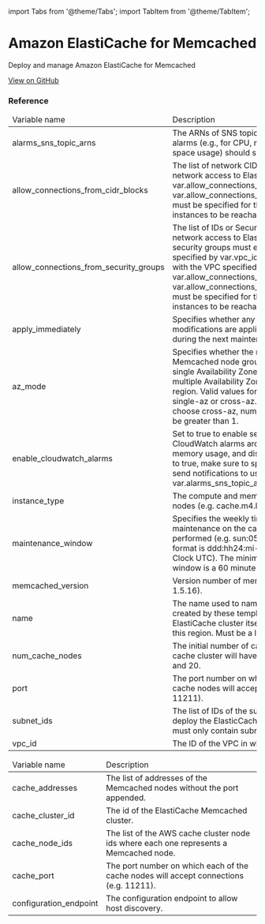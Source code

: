 import Tabs from '@theme/Tabs';
import TabItem from '@theme/TabItem';

# Amazon ElastiCache for Memcached

Deploy and manage Amazon ElastiCache for Memcached

<a href="https://github.com/gruntwork-io/terraform-aws-service-catalog/tree/master/modules/data-stores/memcached" class="link-button">View on GitHub</a>

### Reference 
              
<Tabs>
  <TabItem value="inputs" label="Inputs" default>
    <table>
        <thead>
            <tr>
                <td>Variable name</td>
                <td>Description</td>
            </tr>
        </thead>
        <tbody>
            <tr>
        <td>alarms_sns_topic_arns</td>
        <td>The ARNs of SNS topics where CloudWatch alarms (e.g., for CPU, memory, and disk space usage) should send notifications.</td>
    </tr><tr>
        <td>allow_connections_from_cidr_blocks</td>
        <td>The list of network CIDR blocks to allow network access to ElastiCache from. One of var.allow_connections_from_cidr_blocks or var.allow_connections_from_security_groups must be specified for the ElastiCache instances to be reachable.</td>
    </tr><tr>
        <td>allow_connections_from_security_groups</td>
        <td>The list of IDs or Security Groups to allow network access to ElastiCache from. All security groups must either be in the VPC specified by var.vpc_id, or a peered VPC with the VPC specified by var.vpc_id. One of var.allow_connections_from_cidr_blocks or var.allow_connections_from_security_groups must be specified for the ElastiCache instances to be reachable.</td>
    </tr><tr>
        <td>apply_immediately</td>
        <td>Specifies whether any database modifications are applied immediately, or during the next maintenance window.</td>
    </tr><tr>
        <td>az_mode</td>
        <td>Specifies whether the nodes in this Memcached node group are created in a single Availability Zone or created across multiple Availability Zones in the cluster's region. Valid values for this parameter are single-az or cross-az. If you want to choose cross-az, num_cache_nodes must be greater than 1.</td>
    </tr><tr>
        <td>enable_cloudwatch_alarms</td>
        <td>Set to true to enable several basic CloudWatch alarms around CPU usage, memory usage, and disk space usage. If set to true, make sure to specify SNS topics to send notifications to using var.alarms_sns_topic_arn.</td>
    </tr><tr>
        <td>instance_type</td>
        <td>The compute and memory capacity of the nodes (e.g. cache.m4.large).</td>
    </tr><tr>
        <td>maintenance_window</td>
        <td>Specifies the weekly time range for when maintenance on the cache cluster is performed (e.g. sun:05:00-sun:09:00). The format is ddd:hh24:mi-ddd:hh24:mi (24H Clock UTC). The minimum maintenance window is a 60 minute period.</td>
    </tr><tr>
        <td>memcached_version</td>
        <td>Version number of memcached to use (e.g. 1.5.16).</td>
    </tr><tr>
        <td>name</td>
        <td>The name used to namespace all resources created by these templates, including the ElastiCache cluster itself. Must be unique in this region. Must be a lowercase string.</td>
    </tr><tr>
        <td>num_cache_nodes</td>
        <td>The initial number of cache nodes that the cache cluster will have. Must be between 1 and 20.</td>
    </tr><tr>
        <td>port</td>
        <td>The port number on which each of the cache nodes will accept connections (e.g. 11211).</td>
    </tr><tr>
        <td>subnet_ids</td>
        <td>The list of IDs of the subnets in which to deploy the ElasticCache instances. The list must only contain subnets in var.vpc_id.</td>
    </tr><tr>
        <td>vpc_id</td>
        <td>The ID of the VPC in which to deploy RDS.</td>
    </tr>
        </tbody>
    </table>
  </TabItem>
  <TabItem value="outputs" label="Outputs">
    <table>
        <thead>
            <tr>
                <td>Variable name</td>
                <td>Description</td>
            </tr>
        </thead>
        <tbody>
            <tr>
        <td>cache_addresses</td>
        <td>The list of addresses of the Memcached nodes without the port appended.</td>
    </tr><tr>
        <td>cache_cluster_id</td>
        <td>The id of the ElastiCache Memcached cluster.</td>
    </tr><tr>
        <td>cache_node_ids</td>
        <td>The list of the AWS cache cluster node ids where each one represents a Memcached node.</td>
    </tr><tr>
        <td>cache_port</td>
        <td>The port number on which each of the cache nodes will accept connections (e.g. 11211).</td>
    </tr><tr>
        <td>configuration_endpoint</td>
        <td>The configuration endpoint to allow host discovery.</td>
    </tr>
        </tbody>
    </table>
  </TabItem>
</Tabs>


<!-- ##DOCS-SOURCER-START
{"sourcePlugin":"Service Catalog Reference","hash":"35ac3c50c119e4afaeb34df2ea2f9b36"}
##DOCS-SOURCER-END -->
